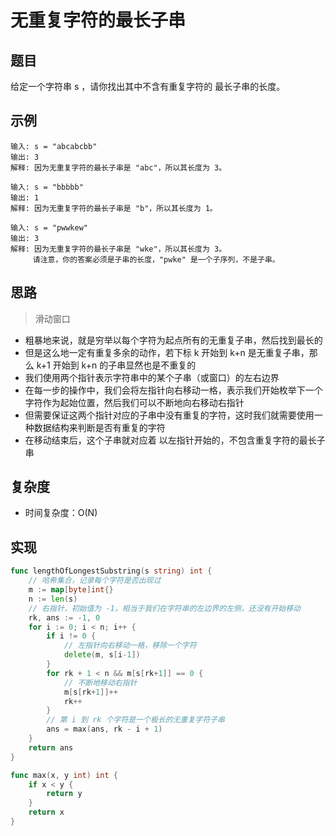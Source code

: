 # 无重复字符的最长子串

## 题目

给定一个字符串 s ，请你找出其中不含有重复字符的 最长子串的长度。

## 示例

```
输入: s = "abcabcbb"
输出: 3 
解释: 因为无重复字符的最长子串是 "abc"，所以其长度为 3。
```

```
输入: s = "bbbbb"
输出: 1
解释: 因为无重复字符的最长子串是 "b"，所以其长度为 1。
```

```
输入: s = "pwwkew"
输出: 3
解释: 因为无重复字符的最长子串是 "wke"，所以其长度为 3。
     请注意，你的答案必须是子串的长度，"pwke" 是一个子序列，不是子串。
```

## 思路

> 滑动窗口

* 粗暴地来说，就是穷举以每个字符为起点所有的无重复子串，然后找到最长的
* 但是这么地一定有重复多余的动作，若下标 k 开始到 k+n 是无重复子串，那么 k+1 开始到 k+n 的子串显然也是不重复的
* 我们使用两个指针表示字符串中的某个子串（或窗口）的左右边界
* 在每一步的操作中，我们会将左指针向右移动一格，表示我们开始枚举下一个字符作为起始位置，然后我们可以不断地向右移动右指针
* 但需要保证这两个指针对应的子串中没有重复的字符，这时我们就需要使用一种数据结构来判断是否有重复的字符
* 在移动结束后，这个子串就对应着 以左指针开始的，不包含重复字符的最长子串

## 复杂度

* 时间复杂度：O(N)

## 实现

```go
func lengthOfLongestSubstring(s string) int {
    // 哈希集合，记录每个字符是否出现过
    m := map[byte]int{}
    n := len(s)
    // 右指针，初始值为 -1，相当于我们在字符串的左边界的左侧，还没有开始移动
    rk, ans := -1, 0
    for i := 0; i < n; i++ {
        if i != 0 {
            // 左指针向右移动一格，移除一个字符
            delete(m, s[i-1])
        }
        for rk + 1 < n && m[s[rk+1]] == 0 {
            // 不断地移动右指针
            m[s[rk+1]]++
            rk++
        }
        // 第 i 到 rk 个字符是一个极长的无重复字符子串
        ans = max(ans, rk - i + 1)
    }
    return ans
}

func max(x, y int) int {
    if x < y {
        return y
    }
    return x
}
```